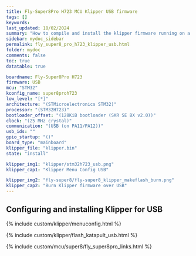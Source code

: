 ```yaml
---
title: Fly-Super8Pro H723 MCU Klipper USB firmware
tags: []
keywords: 
last_updated: 18/02/2024
summary: "How to compile and install the klipper firmware running on a Fly-Super8Pro H723 in USB mode"
sidebar: mydoc_sidebar
permalink: fly_super8_pro_h723_klipper_usb.html
folder: mydoc
comments: false
toc: true
datatable: true

boardname: Fly-Super8Pro H723
firmware: USB
mcu: "STM32"
kconfig_name: super8proh723
low_level: "[*]"
architecture: "(STMicroelectronics STM32)"
processor: "(STM32H723)"
bootloader_offset: "(128KiB bootloader (SKR SE BX v2.0))"
clock: "(25 MHz crystal)"
communication: "(USB (on PA11/PA12))"
usb_ids: ""
gpio_startup: "()"
board_type: "mainboard"
klipper_file: "klipper.bin"
state: "install"

klipper_img1: "klipper/stm32h723_usb.png"
klipper_cap1: "Klipper Menu Config USB"

klipper_img2: "fly-super8/fly-super8_klipper_makeflash_burn.png"
klipper_cap2: "Burn Klipper firmware over USB"
---
```


## Configuring and installing Klipper for USB

{% include custom/klipper/menuconfig.html %}

{% include custom/klipper/flash_katapult_usb.html %}

{% include custom/mcu/super8/fly_super8pro_links.html %}
